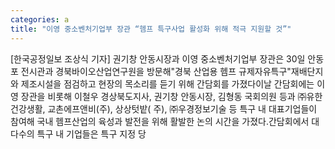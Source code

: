 ```yaml
---
categories: a
title: "이영 중소벤처기업부 장관 “헴프 특구사업 활성화 위해 적극 지원할 것”"
---
```

[한국공정일보 조상식 기자] 권기창 안동시장과 이영 중소벤처기업부 장관은 30일 안동포 전시관과 경북바이오산업연구원을 방문해"경북 산업용 헴프 규제자유특구"재배단지와 제조시설을 점검하고 현장의 목소리를 듣기 위해 간담회를 가졌다이날 간담회에는 이영 장관을 비롯해 이철우 경상북도지사, 권기창 안동시장, 김형동 국회의원 등과 ㈜유한건강생활, 교촌에프앤비(주), 상상텃밭( 주), ㈜우경정보기술 등 특구 내 대표기업들이 참여해 국내 헴프산업의 육성과 발전을 위해 활발한 논의 시간을 가졌다.간담회에서 대다수의 특구 내 기업들은 특구 지정 당